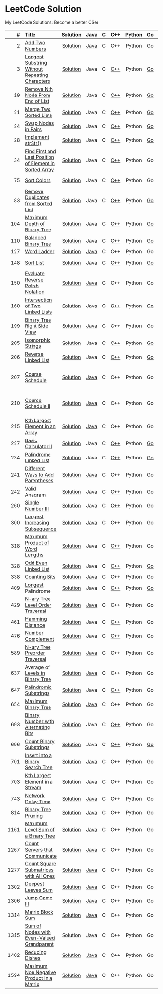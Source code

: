 LeetCode Solution
========
My LeetCode Solutions: Become a better CSer
 
| # | Title | Solution | Java | C | C++ | Python | Go | JS | Difficulty | Tags |
|--:|:------|:--------:|:-:|:---:|:----:|:------:|:--:|:--:|:----------:|:----:|
| 2 | [Add Two Numbers](https://leetcode.com/problems/add-two-numbers/) | [Solution](./solution/2.Add-Two-Numbers.md) | [Java](./solution/2.Add-Two-Numbers.md#java) | C | C++ | Python | Go | JS | Medium | Linked List |
| 3 | [Longest Substring Without Repeating Characters](https://leetcode.com/problems/ongest-substring-without-repeating-characters/) | [Solution](./solution/3.Longest-Substring-Without-Repeating-Characters.md) | Java | C | [C++](./solution/3.Longest-Substring-Without-Repeating-Characters.md#c-1) | Python | [Go](./solution/3.Longest-Substring-Without-Repeating-Characters.md#go) | JS | Medium | String, Hash Table |
| 19 | [Remove Nth Node From End of List](https://leetcode.com/problems/remove-nth-node-from-end-of-list/) | [Solution](./solution/19.Remove-Nth-Node-From-End-of-List.md) | Java | C | [C++](./solution/19.Remove-Nth-Node-From-End-of-List.md#c-1) | Python | [Go](./solution/19.Remove-Nth-Node-From-End-of-List.md#go) | JS | Medium | Linked List |
| 21 | [Merge Two Sorted Lists](https://leetcode.com/problems/merge-two-sorted-lists/) | [Solution](./solution/21.Merge-Two-Sorted-Lists.md) | Java | C | [C++](./solution/21.Merge-Two-Sorted-Lists.md#c-1) | Python | [Go](./solution/21.Merge-Two-Sorted-Lists.md#go) | JS | Easy | Linked List |
| 24 | [Swap Nodes in Pairs](https://leetcode.com/problems/swap-nodes-in-pairs/) | [Solution](./solution/24.Swap-Nodes-in-Pairs.md) | Java | C | [C++](./solution/24.Swap-Nodes-in-Pairs.md#c-1) | Python | [Go](./solution/24.Swap-Nodes-in-Pairs.md#go) | JS | Medium | Linked List |
| 28 | [Implement strStr()](https://leetcode.com/problems/implement-strstr/) | [Solution](./solution/28.Implement-strStr().md) | Java | C | [C++](./solution/28.Implement-strStr().md#c-1) | Python | [Go](./solution/28.Implement-strStr().md#go) | JS | Easy | String |
| 34 | [Find First and Last Position of Element in Sorted Array](https://leetcode.com/problems/find-first-and-last-position-of-element-in-sorted-array/) | [Solution](./solution/34.Find-First-and-Last-Position-of-Element-in-Sorted-Array.md) | Java | C | [C++](./solution/34.Find-First-and-Last-Position-of-Element-in-Sorted-Array.md#cpp) | Python | Go | JS | Medium | Array, Binary Search |
| 75 | [Sort Colors](https://leetcode.com/problems/sort-colors/) | [Solution](./solution/75.Sort-Colors.md) | Java | C | [C++](./solution/75.Sort-Colors.md#cpp) | Python | Go | JS | Medium | Array, Pointers |
| 83 | [Remove Duplicates from Sorted List](https://leetcode.com/problems/remove-duplicates-from-sorted-list/) | [Solution](./solution/83.Remove-Duplicates-from-Sorted-List.md) | Java | C | [C++](./solution/83.Remove-Duplicates-from-Sorted-List.md#c-1) | Python | [Go](./solution/83.Remove-Duplicates-from-Sorted-List.md#go) | JS | Easy | Linked List |
| 104 | [Maximum Depth of Binary Tree](https://leetcode.com/problems/maximum-depth-of-binary-tree/) | [Solution](./solution/104.Maximum-Depth-of-Binary-Tree.md) | Java | C | [C++](./solution/104.Maximum-Depth-of-Binary-Tree.md#c-1) | Python | [Go](./solution/104.Maximum-Depth-of-Binary-Tree.md#go) | JS | Easy | Tree, BFS, DFS |
| 110 | [Balanced Binary Tree](https://leetcode.com/problems/balanced-binary-tree/) | [Solution](./solution/110.Balanced-Binary-Tree.md) | Java | C | [C++](./solution/110.Balanced-Binary-Tree.md#c-1) | Python | [Go](./solution/110.Balanced-Binary-Tree.md#go) | JS | Easy | Tree, BFS, DFS |
| 127 | [Word Ladder](https://leetcode.com/problems/word-ladder/) | [Solution](./solution/127.Word-Ladder.md) | [Java](./solution/127.Word-Ladder.md#java) | C | C++ | Python | Go | JS | Medium | Graph, BFS |
| 148 | [Sort List](https://leetcode.com/problems/sort-list/) | [Solution](./solution/148.Sort-List.md) | Java | C | [C++](./solution/148.Sort-List.md#c-1) | Python | [Go](./solution/148.Sort-List.md#go) | JS | Medium | Linked List, Sort |
| 150 | [Evaluate Reverse Polish Notation](https://leetcode.com/problems/evaluate-reverse-polish-notation/) | [Solution](./solution/150.Evaluate-Reverse-Polish-Notation.md) | [Java](./solution/150.Evaluate-Reverse-Polish-Notation.md#java) | C | C++ | Python | Go | JS | Medium | Stack |
| 160 | [Intersection of Two Linked Lists](https://leetcode.com/problems/intersection-of-two-linked-lists/) | [Solution](./solution/160.Intersection-of-Two-Linked-Lists.md) | Java | C | [C++](./solution/160.Intersection-of-Two-Linked-Lists.md#c-1) | Python | [Go](./solution/160.Intersection-of-Two-Linked-Lists.md#go) | JS | Easy | Linked List |
| 199 | [Binary Tree Right Side View](https://leetcode.com/problems/binary-tree-right-side-view/) | [Solution](./solution/199.Binary-Tree-Right-Side-View.md) |  [Java](./solution/199.Binary-Tree-Right-Side-View.md#java) | C | C++ | Python | Go | JS | Medium | Tree, BFS, DFS |
| 205 | [Isomorphic Strings](https://leetcode.com/problems/isomorphic-strings/) | [Solution](./solution/205.Isomorphic-Strings.md) | Java | C | [C++](./solution/205.Isomorphic-Strings.md#c-1) | Python | [Go](./solution/205.Isomorphic-Strings.md#go) | JS | Easy | String, Map |
| 206 | [Reverse Linked List](https://leetcode.com/problems/reverse-linked-list/) | [Solution](./solution/206.Reverse-Linked-List.md) | Java | C | [C++](./solution/206.Reverse-Linked-List.md#c-1) | Python | [Go](./solution/206.Reverse-Linked-List.md#go) | JS | Easy | Linked List |
| 207 | [Course Schedule](https://leetcode.com/problems/course-schedule/) | [Solution](./solution/207.Course-Schedule.md) | [Java](./solution/207.Course-Schedule.md#java) | C | C++ | Python | Go | JS | Medium | Graph, BFS, DFS, Topological Sort |
| 210 | [Course Schedule II](https://leetcode.com/problems/course-schedule-ii/) | [Solution](./solution/210.Course-Schedule-II.md) | [Java](./solution/210.Course-Schedule-II.md#java) | C | C++ | Python | Go | JS | Medium | Graph, BFS, DFS, Topological Sort |
| 215 | [Kth Largest Element in an Array](https://leetcode.com/problems/kth-largest-element-in-an-array/) | [Solution](./solution/215.Kth-Largest-Element-in-an-Array.md) | [Java](./solution/215.Kth-Largest-Element-in-an-Array.md#java) | C | C++ | Python | Go | JS | Medium | Heap, Divide and Conquer |
| 227 | [Basic Calculator II](https://leetcode.com/problems/basic-calculator-ii/) | [Solution](./solution/227.Basic-Calculator-II.md) | Java | C | [C++](./solution/227.Basic-Calculator-II.md#c-1) | Python | [Go](./solution/227.Basic-Calculator-II.md#go) | JS | Medium | String, Stack |
| 234 | [Palindrome Linked List](https://leetcode.com/problems/palindrome-linked-list/) | [Solution](./solution/234.Palindrome-Linked-List.md) | Java | C | [C++](./solution/234.Palindrome-Linked-List.md#c-1) | Python | [Go](./solution/234.Palindrome-Linked-List.md#go) | JS | Easy | Linked List |
| 241 | [Different Ways to Add Parentheses](https://leetcode.com/problems/different-ways-to-add-parentheses/) | [Solution](./solution/241.Different-Ways-to-Add-Parentheses.md) | [Java](./solution/241.Different-Ways-to-Add-Parentheses.md#java) | C | C++ | Python | Go | JS | Medium | Map, Divide and Conquer |
| 242 | [Valid Anagram](https://leetcode.com/problems/valid-anagram/) | [Solution](./solution/242.Valid-Anagram.md) | Java | C | [C++](./solution/242.Valid-Anagram.md#c-1) | Python | Go | JS | Easy | Hash Table, Sort, String |
| 260 | [Single Number III](https://leetcode.com/problems/single-number-iii/) | [Solution](./solution/260.Single-Number-III.md) | Java | C | [C++](./solution/260.Single-Number-III.md#cpp) | Python | Go | JS | Medium | Bit Manipulation |
| 300 | [Longest Increasing Subsequence](https://leetcode.com/problems/longest-increasing-subsequence/) | [Solution](./solution/300.Longest-Increasing-Subsequence.md) | [Java](./solution/300.Longest-Increasing-Subsequence.md#java) | C | C++ | Python | Go | JS | Medium | DP |
| 318 | [Maximum Product of Word Lengths](https://leetcode.com/problems/hamming-distance/) | [Solution](./solution/318.Maximum-Product-of-Word-Lengths.md) | Java | C | [C++](./solution/318.Maximum-Product-of-Word-Lengths.md#cpp) | Python | Go | JS | Medium | Bit Manipulation |
| 328 | [Odd Even Linked List](https://leetcode.com/problems/odd-even-linked-list/) | [Solution](./solution/328.Odd-Even-Linked-List.md) | Java | C | [C++](./solution/328.Odd-Even-Linked-List.md#c-1) | Python | [Go](./solution/328.Odd-Even-Linked-List.md#go) | JS | Medium | Linked List |
| 338 | [Counting Bits](https://leetcode.com/problems/counting-bits/) | [Solution](./solution/338.Counting-Bits.md) | [Java](./solution/338.Counting-Bits.md#java) | C | C++ | Python | Go | JS | Medium | DP |
| 409 | [Longest Palindrome](https://leetcode.com/problems/longest-palindrome/) | [Solution](./solution/409.Longest-Palindrome.md) | Java | C | [C++](./solution/409.Longest-Palindrome.md#c-1) | Python | [Go](./solution/409.Longest-Palindrome.md#go) | JS | Easy | String, Map |
| 429 | [N-ary Tree Level Order Traversal](https://leetcode.com/problems/n-ary-tree-level-order-traversal/) | [Solution](./solution/429.N-ary-Tree-Level-Order-Traversal.md) | [Java](./solution/429.N-ary-Tree-Level-Order-Traversal.md#java) | C | C++ | Python | Go | JS | Medium | Tree, DFS, BFS |
| 461 | [Hamming Distance](https://leetcode.com/problems/hamming-distance/) | [Solution](./solution/461.Hamming-Distance.md) | Java | C | [C++](./solution/461.Hamming-Distance.md#cpp) | Python | Go | JS | Easy | Bit Manipulation |
| 476 | [Number Complement](https://leetcode.com/problems/number-complement/) | [Solution](./solution/476.Number-Complement.md) | Java | C | [C++](./solution/476.Number-Complement.md#cpp) | Python | Go | JS | Easy | Bit Manipulation |
| 589 | [N-ary Tree Preorder Traversal](https://leetcode.com/problems/n-ary-tree-preorder-traversal/) | [Solution](./solution/589.N-ary-Tree-Preorder-Traversal.md) | [Java](./solution/589.N-ary-Tree-Preorder-Traversal.md#java) | C | C++ | Python | Go | JS | Easy | Tree, DFS |
| 637 | [Average of Levels in Binary Tree](https://leetcode.com/problems/average-of-levels-in-binary-tree/) | [Solution](./solution/637.Average-of-Levels-in-Binary-Tree.md) | [Java](./solution/637.Average-of-Levels-in-Binary-Tree.md#java) | C | C++ | Python | Go | JS | Medium | Tree, BFS |
| 647 | [Palindromic Substrings](https://leetcode.com/problems/palindromic-substrings/) | [Solution](./solution/647.Palindromic-Substrings.md) | Java | C | [C++](./solution/647.Palindromic-Substrings.md#c-1) | Python | Go | JS | Medium | String, DP |
| 654 | [Maximum Binary Tree](https://leetcode.com/problems/maximum-binary-tree/) | [Solution](./solution/654.Maximum-Binary-Tree.md) | [Java](./solution/654.Maximum-Binary-Tree.md#java) | C | C++ | Python | Go | JS | Medium | Tree |
| 693 | [Binary Number with Alternating Bits](https://leetcode.com/problems/binary-number-with-alternating-bits/) | [Solution](./solution/693.Binary-Number-with-Alternating-Bits.md) | Java | C | [C++](./solution/693.Binary-Number-with-Alternating-Bits.md#c-1) | Python | Go | JS | Easy | Bit Manipulation |
| 696 | [Count Binary Substrings](https://leetcode.com/problems/count-binary-substrings/) | [Solution](./solution/696.Count-Binary-Substrings.md) | Java | C | [C++](./solution/696.Count-Binary-Substrings.md#c-1) | Python | [Go](./solution/696.Count-Binary-Substrings.md#go) | JS | Easy | String |
| 701 | [Insert into a Binary Search Tree](https://leetcode.com/problems/insert-into-a-binary-search-tree/) | [Solution](./solution/701.Insert-into-a-Binary-Search-Tree.md) | [Java](./solution/701.Insert-into-a-Binary-Search-Tree.md#java) | C | C++ | Python | Go | JS | Medium | Tree |
| 703 | [Kth Largest Element in a Stream](https://leetcode.com/problems/kth-largest-element-in-a-stream/) | [Solution](./solution/703.Kth-Largest-Element-in-a-Stream.md) | [Java](./solution/703.Kth-Largest-Element-in-a-Stream.md#java) | C | C++ | Python | Go | JS | Easy | Heap |
| 743 | [Network Delay Time](https://leetcode.com/problems/network-delay-time/) | [Solution](./solution/743.Network-Delay-Time.md) | [Java](./solution/743.Network-Delay-Time.md#java) | C | C++ | Python | Go | JS | Medium | Graph |
| 814 | [Binary Tree Pruning](https://leetcode.com/problems/binary-tree-pruning/) | [Solution](./solution/814.Binary-Tree-Pruning.md) | [Java](./solution/814.Binary-Tree-Pruning.md#java) | C | C++ | Python | Go | JS | Medium | Tree, DFS |
| 1161 | [Maximum Level Sum of a Binary Tree](https://leetcode.com/problems/maximum-level-sum-of-a-binary-tree/) | [Solution](./solution/1161.Maximum-Level-Sum-of-a-Binary-Tree.md) | [Java](./solution/1161.Maximum-Level-Sum-of-a-Binary-Tree.md#java) | C | C++ | Python | Go | JS | Medium | Tree, BFS |
| 1267 | [Count Servers that Communicate](https://leetcode.com/problems/count-servers-that-communicate/) | [Solution](./solution/1267.Count-Servers-that-Communicate.md) | [Java](./solution/1267.Count-Servers-that-Communicate.md#java) | C | C++ | Python | Go | JS | Medium | Array, Graph |
| 1277 | [Count Square Submatrices with All Ones](https://leetcode.com/problems/count-square-submatrices-with-all-ones/) | [Solution](./solution/1277.Count-Square-Submatrices-with-All-Ones.md) | [Java](./solution/1277.Count-Square-Submatrices-with-All-Ones.md#java) | C | C++ | Python | Go | JS | Medium | Array, DP |
| 1302 | [Deepest Leaves Sum](https://leetcode.com/problems/deepest-leaves-sum/) | [Solution](./solution/1302.Deepest-Leaves-Sum.md) | [Java](./solution/1302.Deepest-Leaves-Sum.md#java) | C | C++ | Python | Go | JS | Medium | Tree, DFS, BFS |
| 1306 | [Jump Game III](https://leetcode.com/problems/jump-game-iii/) | [Solution](./solution/1306.Jump-Game-III.md) | [Java](./solution/1306.Jump-Game-III.md#java) | C | C++ | Python | Go | JS | Medium | Graph, DFS, BFS |
| 1314 | [Matrix Block Sum](https://leetcode.com/problems/matrix-block-sum/) | [Solution](./solution/1314.Matrix-Block-Sum.md) | [Java](./solution/1314.Matrix-Block-Sum.md#java) | C | C++ | Python | Go | JS | Medium | DP |
| 1315 | [Sum of Nodes with Even-Valued Grandparent](https://leetcode.com/problems/sum-of-nodes-with-even-valued-grandparent/) | [Solution](./solution/1315.Sum-of-Nodes-with-Even-Valued-Grandparent.md) | [Java](./solution/1315.Sum-of-Nodes-with-Even-Valued-Grandparent.md#java) | C | C++ | Python | Go | JS | Medium | Tree, DFS, BFS |
| 1402 | [Reducing Dishes](https://leetcode.com/problems/reducing-dishes/) | [Solution](./solution/1402.Reducing-Dishes.md) | [Java](./solution/1402.Reducing-Dishes.md#java) | C | C++ | Python | Go | JS | Hard | DP |
| 1594 | [Maximum Non Negative Product in a Matrix](https://leetcode.com/problems/maximum-non-negative-product-in-a-matrix/) | [Solution](./solution/1594.Maximum-Non-Negative-Product-in-a-Matrix.md) | [Java](./solution/1594.Maximum-Non-Negative-Product-in-a-Matrix.md#java) | C | C++ | Python | Go | JS | Medium | DP |
